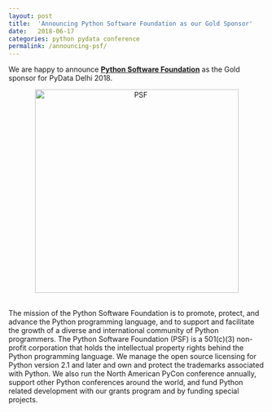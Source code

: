```yaml
---
layout: post
title:  'Announcing Python Software Foundation as our Gold Sponsor'
date:   2018-06-17
categories: python pydata conference
permalink: /announcing-psf/
---
```



We are happy to announce [**Python Software Foundation**](https://www.python.org/psf/) as the Gold sponsor for PyData Delhi 2018.
<br>

<center>
<img src="https://pydata.org/delhi2017/media/sponsor_files/psf-logo-372x84-alpha.png" alt="PSF" style="width: 400px;"/>
</center>
<br>


The mission of the Python Software Foundation is to promote, protect, and advance the Python programming language, and to support and facilitate the growth of a diverse and international community of Python programmers.
The Python Software Foundation (PSF) is a 501(c)(3) non-profit corporation that holds the intellectual property rights behind the Python programming language. We manage the open source licensing for Python version 2.1 and later and own and protect the trademarks associated with Python. We also run the North American PyCon conference annually, support other Python conferences around the world, and fund Python related development with our grants program and by funding special projects.
